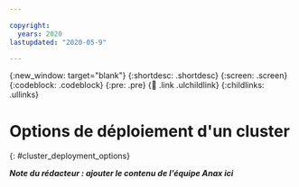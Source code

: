 ```yaml
---

copyright:
  years: 2020
lastupdated: "2020-05-9"

---
```


{:new_window: target="blank"}
{:shortdesc: .shortdesc}
{:screen: .screen}
{:codeblock: .codeblock}
{:pre: .pre}
{:child: .link .ulchildlink}
{:childlinks: .ullinks}

# Options de déploiement d'un cluster
{: #cluster_deployment_options}

***Note du rédacteur : ajouter le contenu de l'équipe Anax ici***
